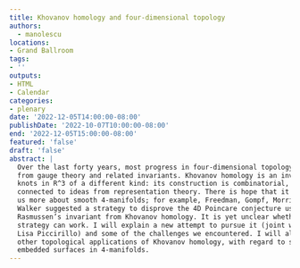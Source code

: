 ```yaml
---
title: Khovanov homology and four-dimensional topology
authors:
  - manolescu
locations:
- Grand Ballroom
tags:
- ''
outputs:
- HTML
- Calendar
categories:
- plenary
date: '2022-12-05T14:00:00-08:00'
publishDate: '2022-10-07T10:00:00-08:00'
end: '2022-12-05T15:00:00-08:00'
featured: 'false'
draft: 'false'
abstract: |
  Over the last forty years, most progress in four-dimensional topology came
  from gauge theory and related invariants. Khovanov homology is an invariant of
  knots in R^3 of a different kind: its construction is combinatorial, and
  connected to ideas from representation theory. There is hope that it can tell
  us more about smooth 4-manifolds; for example, Freedman, Gompf, Morrison and
  Walker suggested a strategy to disprove the 4D Poincare conjecture using
  Rasmussen’s invariant from Khovanov homology. It is yet unclear whether their
  strategy can work. I will explain a new attempt to pursue it (joint work with
  Lisa Piccirillo) and some of the challenges we encountered. I will also review
  other topological applications of Khovanov homology, with regard to smoothly
  embedded surfaces in 4-manifolds.
---
```

